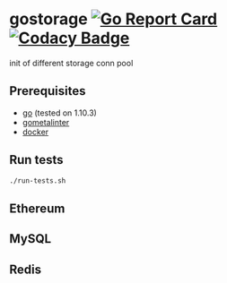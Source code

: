 # gostorage [![Go Report Card](https://goreportcard.com/badge/github.com/vincentserpoul/gostorage)](https://goreportcard.com/report/github.com/vincentserpoul/gostorage) [![Codacy Badge](https://api.codacy.com/project/badge/Grade/ef8b36bfc33e468cae3168b58ee05680)](https://www.codacy.com/app/vincent_11/gostorage?utm_source=github.com&amp;utm_medium=referral&amp;utm_content=vincentserpoul/gostorage&amp;utm_campaign=Badge_Grade)

init of different storage conn pool

## Prerequisites

* [go](https://golang.org/dl/) (tested on 1.10.3)
* [gometalinter](https://github.com/alecthomas/gometalinter)
* [docker](https://www.docker.com/get-docker)

## Run tests

```bash
./run-tests.sh
```

## Ethereum

## MySQL

## Redis
